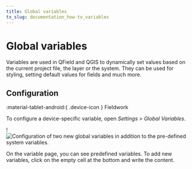 ```yaml
---
title: Global variables
tx_slug: documentation_how-to_variables
---
```


# Global variables

Variables are used in QField and QGIS to dynamically set values based on
the current project file, the layer or the system. They can be used for
styling, setting default values for fields and much more.


## Configuration
:material-tablet-android:{ .device-icon } Fieldwork

To configure a device-specific variable, open *Settings > Global Variables*.

!![Configuration of two new global variables in addition to the
pre-defined system
variables.](../assets/images/configure_global_variables.png)

On the variable page, you can see predefined variables. To add new
variables, click on the empty cell at the bottom and write the content.
